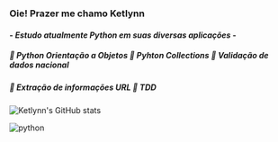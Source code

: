 ###  Oie! Prazer me chamo Ketlynn
 #### - _Estudo atualmente Python em suas diversas aplicações_ -
 ##### 🌻 Python Orientação a Objetos 🌻 Pyhton Collections 🌻 Validação de dados nacional
 ##### 🌻 Extração de informações URL  🌻 TDD
 
  ![Ketlynn's GitHub stats](https://github-readme-stats.vercel.app/api?username=k3tyclemente&show_icons=true&theme=transparent&hide=issues)

<div style="display: inline_block">
  <img align="center" alt="python" src="https://img.shields.io/badge/Python-3776AB?style=for-the-badge&logo=python&logoColor=white" />
</div><br/>
